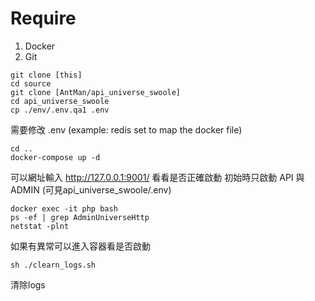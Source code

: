 # Require
1. Docker
2. Git


```Shell
git clone [this]
cd source
git clone [AntMan/api_universe_swoole]
cd api_universe_swoole
cp ./env/.env.qa1 .env

```
需要修改 .env (example: redis set to map the docker file)


```Shell
cd ..
docker-compose up -d
```
可以網址輸入 http://127.0.0.1:9001/ 看看是否正確啟動
初始時只啟動 API 與 ADMIN (可見api_universe_swoole/.env)


```Shell
docker exec -it php bash
ps -ef | grep AdminUniverseHttp
netstat -plnt
```
如果有異常可以進入容器看是否啟動


```Shell
sh ./clearn_logs.sh
```
清除logs